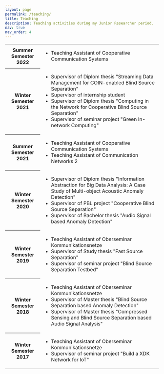 ```yaml
---
layout: page
permalink: /teaching/
title: Teaching
description: Teaching activities during my Junior Researcher period.
nav: true
nav_order: 4
---
```


<div class="news">
    <div class="table-responsive">
        <table class="table table-sm table-borderless">
            <tr>
                <th scope="row">Summer Semester 2022</th>
                <td>
                    <ul>
                        <li>Teaching Assistant of Cooperative Communication Systems</li>
                    </ul>
                </td>
            </tr>
            <tr>
                <th scope="row">Winter Semester 2021</th>
                <td>
                    <ul>
                        <li>Supervisor of Diplom thesis "Streaming Data Management for COIN-enabled Blind Source Separation"</li>
                        <li>Supervisor of internship student</li>
                        <li>Supervisor of Diplom thesis "Computing in the Network for Cooperative Blind Source Separation"</li>
                        <li>Supervisor of seminar project "Green In-network Computing"</li>
                    </ul>
                </td>
            </tr>
            <tr>
                <th scope="row">Summer Semester 2021</th>
                <td>
                    <ul>
                        <li>Teaching Assistant of Cooperative Communication Systems</li>
                        <li>Teaching Assistant of Communication Networks 2</li>
                    </ul>
                </td>
            </tr>
            <tr>
                <th scope="row">Winter Semester 2020</th>
                <td>
                    <ul>
                        <li>Supervisor of Diplom thesis "Information Abstraction for Big Data Analysis: A Case Study of Multi-object Acoustic Anomaly Detection"</li>
                        <li>Supervisor of PBL project "Cooperative Blind Source Separation"</li>
                        <li>Supervisor of Bachelor thesis "Audio Signal based Anomaly Detection"</li>
                    </ul>
                </td>
            </tr>
            <tr>
                <th scope="row">Winter Semester 2019</th>
                <td>
                    <ul>
                        <li>Teaching Assistant of Oberseminar Kommunikationsnetze</li>
                        <li>Supervisor of Study thesis "Fast Source Separation"</li>
                        <li>Supervisor of seminar project "Blind Source Separation Testbed"</li>
                    </ul>
                </td>
            </tr>
            <tr>
                <th scope="row">Winter Semester 2018</th>
                <td>
                    <ul>
                        <li>Teaching Assistant of Oberseminar Kommunikationsnetze</li>
                        <li>Supervisor of Master thesis "Blind Source Separation based Anomaly Detection"</li>
                        <li>Supervisor of Master thesis "Compressed Sensing and Blind Source Separation based Audio Signal Analysis"</li>
                    </ul>
                </td>
            </tr>
            <tr>
                <th scope="row">Winter Semester 2017</th>
                <td>
                    <ul>
                        <li>Teaching Assistant of Oberseminar Kommunikationsnetze</li>
                        <li>Supervisor of seminar project "Build a XDK Network for IoT"</li>
                    </ul>
                </td>
            </tr>
        </table>
    </div>
</div>
